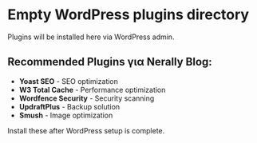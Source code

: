 # Empty WordPress plugins directory

Plugins will be installed here via WordPress admin.

## Recommended Plugins για Nerally Blog:

- **Yoast SEO** - SEO optimization
- **W3 Total Cache** - Performance optimization  
- **Wordfence Security** - Security scanning
- **UpdraftPlus** - Backup solution
- **Smush** - Image optimization

Install these after WordPress setup is complete.